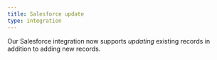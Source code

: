 ```yaml
---
title: Salesforce update
type: integration
---
```


Our Salesforce integration now supports *updating* existing records in addition to adding new records.